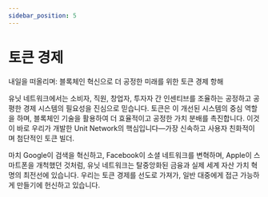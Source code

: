 ```yaml
---
sidebar_position: 5
---
```


# 토큰 경제

내일을 떠올리며: 블록체인 혁신으로 더 공정한 미래를 위한 토큰 경제 항해

유닛 네트워크에서는 소비자, 직원, 창업자, 투자자 간 인센티브를 조율하는 공정하고 공평한 경제 시스템의 필요성을 진심으로 믿습니다. 토큰은 이 개선된 시스템의 중심 역할을 하며, 블록체인 기술을 활용하여 더 효율적이고 공정한 가치 분배를 촉진합니다. 이것이 바로 우리가 개발한 Unit Network의 핵심입니다—가장 신속하고 사용자 친화적이며 첨단적인 토큰 빌더.

마치 Google이 검색을 혁신하고, Facebook이 소셜 네트워크를 변혁하며, Apple이 스마트폰을 개척했던 것처럼, 유닛 네트워크는 탈중앙화된 금융과 실제 세계 자산 가치 혁명의 최전선에 있습니다. 우리는 토큰 경제를 선도로 가져가, 일반 대중에게 접근 가능하게 만들기에 헌신하고 있습니다.
